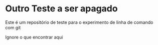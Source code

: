 # Outro Teste a ser apagado

Este é um repositório de teste para o experimento de linha de comando com git

Ignore o que encontrar aqui

